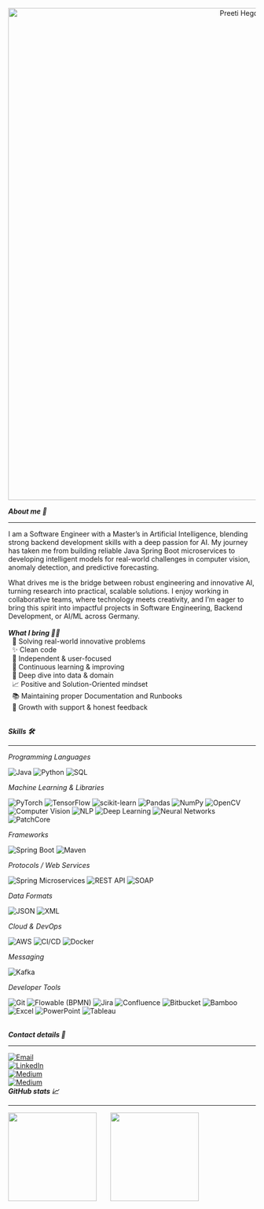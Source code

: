 <p align="center">
   <img src="assets/front_banner.gif" alt="Preeti Hegde — banner" width="1000">
</p>

<strong><i> About me 🤗  </i></strong>
<hr>
I am a Software Engineer with a Master’s in Artificial Intelligence, blending strong backend development skills with a deep passion for AI. My journey has taken me from building reliable Java Spring Boot microservices to developing intelligent models for real-world challenges in computer vision, anomaly detection, and predictive forecasting.

What drives me is the bridge between robust engineering and innovative AI, turning research into practical, scalable solutions. I enjoy working in collaborative teams, where technology meets creativity, and I’m eager to bring this spirit into impactful projects in Software Engineering, Backend Development, or AI/ML across Germany.
  <br><br>
     <strong><i>What I bring 🤖🎨 </i></strong> <br>
     &nbsp; 🧩 Solving real-world innovative problems <br>
     &nbsp; ✨ Clean code <br> 
     &nbsp; 👤 Independent & user-focused <br>
     &nbsp; 🧘 Continuous learning & improving <br>
     &nbsp; 🔎 Deep dive into data & domain <br>
     &nbsp; 📈 Positive and Solution-Oriented mindset <br>
     &nbsp; 📚 Maintaining proper Documentation and Runbooks <br>
     &nbsp; 🤝 Growth with support & honest feedback <br>

 <br>
 <strong> <i> Skills 🛠️</i></strong>
<hr>
<i>Programming Languages </i> 
<p>
  <img alt="Java" src="https://img.shields.io/badge/Java-f89820?style=flat&logo=openjdk&logoColor=white">
  <img alt="Python" src="https://img.shields.io/badge/Python-3776AB?style=flat&logo=python&logoColor=white">
  <img alt="SQL" src="https://img.shields.io/badge/SQL-4479A1?style=flat&logo=postgresql&logoColor=white">
</p>

<i> Machine Learning & Libraries</i>  
<p>
  <img alt="PyTorch" src="https://img.shields.io/badge/PyTorch-EE4C2C?style=flat&logo=pytorch&logoColor=white">
  <img alt="TensorFlow" src="https://img.shields.io/badge/TensorFlow-FF6F00?style=flat&logo=tensorflow&logoColor=white">
  <img alt="scikit-learn" src="https://img.shields.io/badge/scikit--learn-F89939?style=flat&logo=scikitlearn&logoColor=white">
  <img alt="Pandas" src="https://img.shields.io/badge/Pandas-150458?style=flat&logo=pandas&logoColor=white">
  <img alt="NumPy" src="https://img.shields.io/badge/NumPy-4D77CF?style=flat&logo=numpy&logoColor=white">
  <img alt="OpenCV" src="https://img.shields.io/badge/OpenCV-5C3EE8?style=flat&logo=opencv&logoColor=white">
  <img alt="Computer Vision"   src="https://img.shields.io/badge/-Computer%20Vision-a855f7?style=flat&logoColor=white">
  <img alt="NLP"               src="https://img.shields.io/badge/-NLP-60a5fa?style=flat&logoColor=white">
  <img alt="Deep Learning"     src="https://img.shields.io/badge/-Deep%20Learning-ec4899?style=flat&logoColor=white">
  <img alt="Neural Networks"   src="https://img.shields.io/badge/-Neural%20Networks-34d399?style=flat&logoColor=white">
  <img alt="PatchCore" src="https://img.shields.io/badge/PatchCore-7E57C2?style=flat&logoColor=white">
</p>

 <i>Frameworks </i>  
<p>
  <img alt="Spring Boot" src="https://img.shields.io/badge/Spring%20Boot-6DB33F?style=flat&logo=springboot&logoColor=white">
  <img alt="Maven" src="https://img.shields.io/badge/Maven-C71A36?style=flat&logo=apachemaven&logoColor=white">
</p>

<i>Protocols / Web Services </i> 
<p>
  <img alt="Spring Microservices" src="https://img.shields.io/badge/Spring%20Microservices-6DB33F?style=flat&logo=spring&logoColor=white">
  <img alt="REST API" src="https://img.shields.io/badge/REST%20API-85EA2D?style=flat&logo=swagger&logoColor=2C3E50">
  <img alt="SOAP" src="https://img.shields.io/badge/SOAP-00457C?style=flat&logo=soapui&logoColor=white">
</p>

<i> Data Formats </i>
<p>
  <img alt="JSON" src="https://img.shields.io/badge/JSON-000000?style=flat&logo=json&logoColor=white">
  <img alt="XML" src="https://img.shields.io/badge/XML-00559C?style=flat&logoColor=white">
</p>

<i> Cloud & DevOps </i>  
<p>
  <img alt="AWS" src="https://img.shields.io/badge/AWS-232F3E?style=flat&logo=amazonaws&logoColor=FF9900">
  <img alt="CI/CD" src="https://img.shields.io/badge/CI%2FCD-2088FF?style=flat&logo=githubactions&logoColor=white">
  <img alt="Docker" src="https://img.shields.io/badge/Docker-2496ED?style=flat&logo=docker&logoColor=white">
</p>

<i> Messaging </i> 
<p>
  <img alt="Kafka" src="https://img.shields.io/badge/Kafka-231F20?style=flat&logo=apachekafka&logoColor=white">
</p>

<i> Developer Tools </i>  
<p>
  <img alt="Git" src="https://img.shields.io/badge/Git-F05032?style=flat&logo=git&logoColor=white">
  <img alt="Flowable (BPMN)" src="https://img.shields.io/badge/Flowable%20(BPMN)-E4002B?style=flat&logo=flowable&logoColor=white">
  <img alt="Jira" src="https://img.shields.io/badge/Jira-0052CC?style=flat&logo=jira&logoColor=white">
  <img alt="Confluence" src="https://img.shields.io/badge/Confluence-172B4D?style=flat&logo=confluence&logoColor=white">
  <img alt="Bitbucket" src="https://img.shields.io/badge/Bitbucket-0052CC?style=flat&logo=bitbucket&logoColor=white">
  <img alt="Bamboo" src="https://img.shields.io/badge/Bamboo-0052CC?style=flat&logo=atlassian&logoColor=white">
  <img alt="Excel" src="https://img.shields.io/badge/Excel-217346?style=flat&logo=microsoftexcel&logoColor=white">
  <img alt="PowerPoint" src="https://img.shields.io/badge/PowerPoint-B7472A?style=flat&logo=microsoftpowerpoint&logoColor=white">
  <img alt="Tableau" src="https://img.shields.io/badge/Tableau-E97627?style=flat&logo=tableau&logoColor=white">
</p>
<br>
<strong><i>Contact details 📇  </i></strong>
<hr>
  <a href="mailto:preetivhegde98@gmail.com">
    <img src="https://img.shields.io/badge/Email-preetivhegde98%40gmail.com-a855f7?style=for-the-badge&logo=minutemailer&logoColor=white" alt="Email">
  </a>
  <br>
  <a href="https://www.linkedin.com/in/preetivhegde/">
    <img src="https://img.shields.io/badge/LinkedIn-Connect-0A66C2?style=for-the-badge&logo=linkedin&logoColor=white" alt="LinkedIn">
  </a>
<br>
 <a href="https://medium.com/@preetivhegde">
    <img src="https://img.shields.io/badge/Medium-Read Here-E97627?style=for-the-badge&logo=medium&logoColor=white" alt="Medium">
  </a>
<br>
<a href="https://portfolio-preeti.lovable.app/">
    <img src="https://img.shields.io/badge/Portfolio-Check It Out-5C3EE8?style=for-the-badge&logo=portfolio&logoColor=white" alt="Medium">
  </a>
<br>
<strong><i> GitHub stats 📈 </i></strong>
<hr>
<p>
  <img src="https://github-readme-stats.vercel.app/api?username=preetihegde&show_icons=true&theme=tokyonight" height="180" /> &nbsp;  &nbsp;  &nbsp; 
  <img src="https://github-readme-stats.vercel.app/api/top-langs/?username=preetihegde&show_icons=true&theme=tokyonight" height="180" />
</p>
